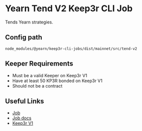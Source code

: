 # Yearn Tend V2 Keep3r CLI Job

Tends Yearn strategies.

## Config path

`node_modules/@yearn/keep3r-cli-jobs/dist/mainnet/src/tend-v2`

## Keeper Requirements

* Must be a valid Keeper on Keep3r V1
* Have at least 50 KP3R bonded on Keep3r V1
* Should not be a contract

## Useful Links

* [Job](https://etherscan.io/address/0x2ef7801c6A9d451EF20d0F513c738CC012C57bC3)
* [Job docs](https://github.com/yearn/keep3r-jobs/blob/master/doc/TendV2Keep3rJob.md)
* [Keep3r V1](https://etherscan.io/address/0x1ceb5cb57c4d4e2b2433641b95dd330a33185a44)